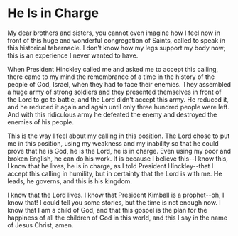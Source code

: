 # He Is in Charge

My dear brothers and sisters, you cannot even imagine how I feel now in front
of this huge and wonderful congregation of Saints, called to speak in this
historical tabernacle. I don't know how my legs support my body now; this is
an experience I never wanted to have.

When President Hinckley called me and asked me to accept this calling, there
came to my mind the remembrance of a time in the history of the people of God,
Israel, when they had to face their enemies. They assembled a huge army of
strong soldiers and they presented themselves in front of the Lord to go to
battle, and the Lord didn't accept this army. He reduced it, and he reduced it
again and again until only three hundred people were left. And with this
ridiculous army he defeated the enemy and destroyed the enemies of his people.

This is the way I feel about my calling in this position. The Lord chose to
put me in this position, using my weakness and my inability so that he could
prove that he is God, he is the Lord, he is in charge. Even using my poor and
broken English, he can do his work. It is because I believe this--I know this,
I know that he lives, he is in charge, as I told President Hinckley--that I
accept this calling in humility, but in certainty that the Lord is with me. He
leads, he governs, and this is his kingdom.

I know that the Lord lives. I know that President Kimball is a prophet--oh, I
know that! I could tell you some stories, but the time is not enough now. I
know that I am a child of God, and that this gospel is the plan for the
happiness of all the children of God in this world, and this I say in the name
of Jesus Christ, amen.

